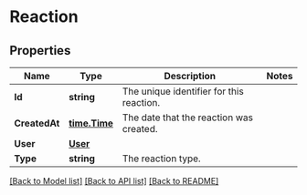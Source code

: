 # Reaction

## Properties

Name | Type | Description | Notes
------------ | ------------- | ------------- | -------------
**Id** | **string** | The unique identifier for this reaction. | 
**CreatedAt** | [**time.Time**](time.Time.md) | The date that the reaction was created. | 
**User** | [**User**](User.md) |  | 
**Type** | **string** | The reaction type. | 

[[Back to Model list]](../README.md#documentation-for-models) [[Back to API list]](../README.md#documentation-for-api-endpoints) [[Back to README]](../README.md)


